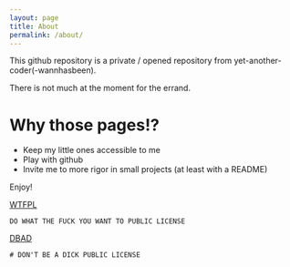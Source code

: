 ```yaml
---
layout: page
title: About
permalink: /about/
---
```

This github repository is a private / opened repository from yet-another-coder(-wannhasbeen).

There is not much at the moment for the errand.

# Why those pages!?

*   Keep my little ones accessible to me
*   Play with github
*   Invite me to more rigor in small projects (at least with a README)

Enjoy!

[WTFPL](<http://www.wtfpl.net/> "DO WHAT THE FUCK YOU WANT TO PUBLIC LICENSE")
```
DO WHAT THE FUCK YOU WANT TO PUBLIC LICENSE
```
[DBAD](<https://dbad-license.org/> "DON'T BE A DICK PUBLIC LICENSE")
```
# DON'T BE A DICK PUBLIC LICENSE
```
